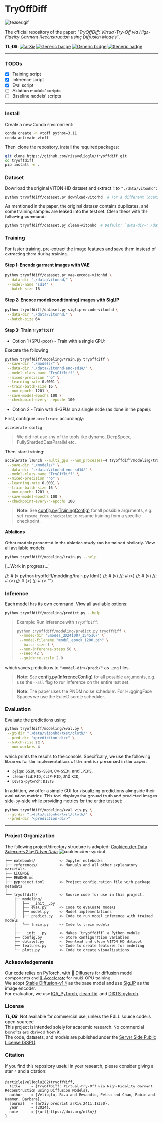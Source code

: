 # TryOffDiff

![teaser.gif](references/teaser.gif)

The official repository of the paper: _"TryOffDiff: Virtual-Try-Off via High-Fidelity Garment Reconstruction using Diffusion Models"_.

**TL;DR**:
[![arXiv][logo-paper]][paper-arxiv]
[![Generic badge][logo-hf_spaces]][hf_spaces]
[![Generic badge][logo-hf_models]][hf_models]
[![Generic badge][logo-project_page]][project_page]

---

### TODOs
- [x] Training script
- [x] Inference script
- [x] Eval script
- [ ] Ablation models' scripts
- [ ] Baseline models' scripts

---


### Install
Create a new Conda environment:
```bash
conda create -n vtoff python=3.11
conda activate vtoff
```

Then, clone the repository, install the required packages:
```bash
git clone https://github.com/rizavelioglu/tryoffdiff.git
cd tryoffdiff
pip install -e .
```

### Dataset
Download the original VITON-HD dataset and extract it to `"./data/vitonhd"`:
```bash
python tryoffdiff/dataset.py download-vitonhd  # For a different location: output-dir="<other-folder>"
```
As mentioned in the paper, the original dataset contains duplicates, and some training samples are leaked into the test
set. Clean these with the following command:
```bash
python tryoffdiff/dataset.py clean-vitonhd  # Default: `data-dir="./data/vitonhd"`
```

### Training
For faster training, pre-extract the image features and save them instead of extracting them during training.

#### Step 1: Encode garment images with VAE
```bash
python tryoffdiff/dataset.py vae-encode-vitonhd \
 --data-dir "./data/vitonhd/" \
 --model-name "sd14" \
 --batch-size 16
 ```

#### Step 2: Encode model(conditioning) images with SigLIP
```bash
python tryoffdiff/dataset.py siglip-encode-vitonhd \
 --data-dir "./data/vitonhd/" \
 --batch-size 64
 ```

#### Step 3: Train `TryOffDiff`

- Option 1 (GPU-poor) - Train with a single GPU:

Execute the following
```bash
python tryoffdiff/modeling/train.py tryoffdiff \
 --save-dir "./models/" \
 --data-dir "./data/vitonhd-enc-sd14/" \
 --model-class-name "TryOffDiff" \
 --mixed-precision "no" \
 --learning-rate 0.0001 \
 --train-batch-size 16 \
 --num-epochs 1201 \
 --save-model-epochs 100 \
 --checkpoint-every-n-epochs 100
```

- Option 2 - Train with 4-GPUs on a single node (as done in the paper):

First, configure `accelerate` accordingly:
```bash
accelerate config
```
> We did not use any of the tools like dynamo, DeepSpeed, FullyShardedDataParallel etc.

Then, start training:
```bash
accelerate launch --multi_gpu --num_processes=4 tryoffdiff/modeling/train.py tryoffdiff \
 --save-dir "./models/" \
 --data-dir "./data/vitonhd-enc-sd14/" \
 --model-class-name "TryOffDiff" \
 --mixed-precision "no" \
 --learning-rate 0.0001 \
 --train-batch-size 16 \
 --num-epochs 1201 \
 --save-model-epochs 100 \
 --checkpoint-every-n-epochs 100
```

> **Note**: See [config.py(TrainingConfig)](tryoffdiff/config.py) for all possible arguments, e.g. set `resume_from_checkpoint` to resume
training from a specific checkpoint.

#### Ablations
Other models presented in the ablation study can be trained similarly. View all available models:
```bash
python tryoffdiff/modeling/train.py --help
```

\[...Work in progress...\]

[//]: # (> Example: Train the `LDM-1` model:)
[//]: # (> ```bash)
[//]: # (> python tryoffdiff/modeling/train.py ldm1 \)
[//]: # (>)
[//]: # (>)
[//]: # (>)
[//]: # (>)
[//]: # (>)
[//]: # (> ```)

### Inference
Each model has its own command. View all available options:
```bash
python tryoffdiff/modeling/predict.py --help
```

> Example: Run inference with `TryOffDiff`:
> ```bash
> python tryoffdiff/modeling/predict.py tryoffdiff \
>  --model-dir "/model_20241007_154516/" \
>  --model-filename "model_epoch_1200.pth" \
>  --batch-size 8 \
>  --num-inference-steps 50 \
>  --seed 42 \
>  --guidance-scale 2.0
> ```
which saves predictions to `"<model-dir>/preds/"` as `.png` files.

> **Note**: See [config.py(InferenceConfig)](tryoffdiff/config.py) for all possible arguments,
e.g. use the `--all` flag to run inference on the entire test set.

> **Note**: The paper uses the PNDM noise scheduler. For HuggingFace Spaces we use the EulerDiscrete scheduler.

### Evaluation

Evaluate the predictions using:
```bash
python tryoffdiff/modeling/eval.py \
 --gt-dir "./data/vitonhd/test/cloth/" \
 --pred-dir "<prediction-dir>" \
 --batch-size 32 \
 --num-workers 4
 ```
which prints the results to the console.
Specifically, we use the following libraries for the implementations of the metrics presented in the paper:
- `pyiqa`: `SSIM`, `MS-SSIM`, `CW-SSIM`, and `LPIPS`,
- `clean-fid`: `FID`, `CLIP-FID`, and `KID`,
- `DISTS-pytorch`: `DISTS`

In addition, we offer a simple GUI for visualizing predictions alongside their evaluation metrics. This tool displays the ground truth and predicted images side-by-side while providing metrics for the entire test set:
```bash
python tryoffdiff/modeling/eval_vis.py \
 --gt-dir "./data/vitonhd/test/cloth/" \
 --pred-dir "<prediction-dir>"
```

---

### Project Organization
The following project/directory structure is adopted: [Cookiecutter Data Science-v2 by DrivenData][cookiecutter]
![cookiecutter-symbol][cookiecutter_link]

```
├── notebooks/           <- Jupyter notebooks
├── references/          <- Manuals and all other explanatory materials.
├── LICENSE
├── README.md
├── pyproject.toml       <- Project configuration file with package metadata
|
└── tryoffdiff/          <- Source code for use in this project.
    ├── modeling/
    │   ├── __init__.py
    │   ├── eval.py      <- Code to evaluate models
    │   ├── model.py     <- Model implementations
    │   ├── predict.py   <- Code to run model inference with trained models
    │   └── train.py     <- Code to train models
    |
    ├── __init__.py      <- Makes `tryoffdiff` a Python module
    ├── config.py        <- Store configuration variables
    ├── dataset.py       <- Download and clean VITON-HD dataset
    ├── features.py      <- Code to create features for modeling
    └── plots.py         <- Code to create visualizations
```

### Acknowledgements
Our code relies on PyTorch, with [🤗 Diffusers](https://github.com/huggingface/diffusers) for diffusion model components
and [🤗 Accelerate](https://github.com/huggingface/accelerate) for multi-GPU training.\
We adopt [Stable Diffusion-v1.4](https://huggingface.co/CompVis/stable-diffusion-v1-4) as the base model and use
[SigLIP](https://huggingface.co/google/siglip-base-patch16-512) as the image encoder.\
For evaluation, we use [IQA_PyTorch](https://github.com/chaofengc/IQA-PyTorch),
[clean-fid](https://github.com/GaParmar/clean-fid),
and [DISTS-pytorch](https://github.com/dingkeyan93/DISTS).


### License
**_TL;DR_**: Not available for commercial use, unless the FULL source code is open-sourced!\
This project is intended solely for academic research. No commercial benefits are derived from it.\
The code, datasets, and models are published under the [Server Side Public License (SSPL)](LICENSE).


### Citation
If you find this repository useful in your research, please consider giving a star ⭐ and a citation:
```
@article{velioglu2024tryoffdiff,
  title     = {TryOffDiff: Virtual-Try-Off via High-Fidelity Garment Reconstruction using Diffusion Models},
  author    = {Velioglu, Riza and Bevandic, Petra and Chan, Robin and Hammer, Barbara},
  journal   = {arXiv preprint arXiv:2411.18350},
  year      = {2024},
  note      = {\url{https://doi.org/nt3n}}
}
```

[project_page]: https://rizavelioglu.github.io/tryoffdiff
[logo-project_page]: https://img.shields.io/badge/Project-Page-purple
[logo-hf_models]: https://img.shields.io/badge/🤗-Models-blue.svg?style=plastic
[logo-hf_spaces]: https://img.shields.io/badge/🤗-Demo-blue.svg?style=plastic
[logo-paper]: https://img.shields.io/badge/arXiv-Paper-b31b1b.svg?style=plastic
[hf_datasets]: https://huggingface.co/datasets/rizavelioglu/...
[hf_models]: https://huggingface.co/rizavelioglu/tryoffdiff
[hf_spaces]: https://huggingface.co/spaces/rizavelioglu/tryoffdiff
[paper-arxiv]: https://arxiv.org/abs/2411.18350
[cookiecutter_link]: https://img.shields.io/badge/CCDS-Project%20template-328F97?logo=cookiecutter
[cookiecutter]: https://cookiecutter-data-science.drivendata.org/

